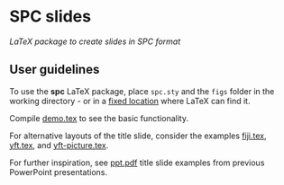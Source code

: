 # SPC slides

*LaTeX package to create slides in SPC format*

## User guidelines

To use the **spc** LaTeX package, place `spc.sty` and the `figs` folder in the
working directory - or in a [fixed location](INSTALL.md) where LaTeX can find
it.

Compile [demo.tex](doc/demo.tex) to see the basic functionality.

For alternative layouts of the title slide, consider the examples
[fiji.tex](etc/alt-layout/fiji.tex), [yft.tex](etc/alt-layout/yft.tex), and
[yft-picture.tex](etc/alt-layout/yft-picture.tex).

For further inspiration, see [ppt.pdf](etc/ppt.pdf) title slide examples from
previous PowerPoint presentations.
